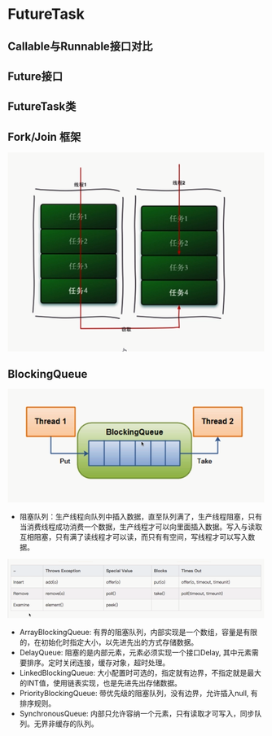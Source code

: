 # FutureTask

## Callable与Runnable接口对比

## Future接口

## FutureTask类

## Fork/Join 框架

![fork/join](./images/c9.png)

## BlockingQueue

![BlockingQueue](./images/c10.png)

- 阻塞队列：生产线程向队列中插入数据，直至队列满了，生产线程阻塞，只有当消费线程成功消费一个数据，生产线程才可以向里面插入数据。写入与读取互相阻塞，只有满了读线程才可以读，而只有有空间，写线程才可以写入数据。

![BlockingQueue](./images/c11.png)

- ArrayBlockingQueue: 有界的阻塞队列，内部实现是一个数组，容量是有限的，在初始化时指定大小，以先进先出的方式存储数据。
- DelayQueue: 阻塞的是内部元素，元素必须实现一个接口Delay, 其中元素需要排序。定时关闭连接，缓存对象，超时处理。
- LinkedBlockingQueue: 大小配置时可选的，指定就有边界，不指定就是最大的INT值，使用链表实现，也是先进先出存储数据。
- PriorityBlockingQueue: 带优先级的阻塞队列，没有边界，允许插入null, 有排序规则。
- SynchronousQueue: 内部只允许容纳一个元素，只有读取才可写入，同步队列。无界非缓存的队列。